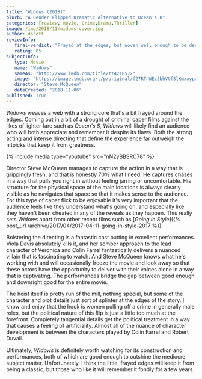 ```yaml
---
title: "Widows (2018)"
blurb: "A Gender Flipped Dramatic Alternative to Ocean's 8"
categories: [review, movie, Crime,Drama,Thriller]
image: /img/2018/11/widows-cover.jpg
author: dscott
reviewInfo:
   final-verdict: "Frayed at the edges, but woven well enough to be deeply enjoyable."
   rating: 85
subjectInfo:
   type: Movie
   name: "Widows"
   sameAs: "http://www.imdb.com/title/tt4218572"
   image: "https://image.tmdb.org/t/p/original/f27RTnWEc2bhVtfSlKmxxypznfR.jpg"
   director: "Steve McQueen"
   dateCreated: "2018-11-06"
published: True
---
```



*Widows* weaves a web with a strong core that's a bit frayed around the edges. Coming out in a bit of a drought of criminal caper films against the likes of lighter fare such as *Ocean's 8*, *Widows* will likely find an audience who will both appreciate and remember it despite its flaws. Both the strong acting and intense directing that define the experience far outweigh the nitpicks that keep it from greatness.

{% include media type="youtube" src="nN2yBBSRC78" %}

Director Steve McQueen manages to capture the action in a way that is grippingly fresh, and that is honestly 70% what I need. He captures chases in a way that pulls you right in without feeling jarring or uncomfortable. His structure for the physical space of the main locations is always clearly visible as he navigates that space so that it makes sense to the audience. For this type of caper flick to be enjoyable it's very important that the audience feels like they understand what's going on, and especially like they haven't been cheated in any of the reveals as they happen. This really sets *Widows* apart from other recent films such as [*Going in Style*]({% post_url /archive/2017/04/2017-04-11-going-in-style-2017 %}).

Bolstering the directing is a fantastic cast putting in excellent performances. Viola Davis absolutely kills it, and her somber approach to the lead character of Veronica and Colin Farrel fantastically delivers a nuanced villain that is fascinating to watch. And Steve McQueen knows what he's working with and will occasionally freeze the movie and look away so that these actors have the opportunity to deliver with their voices alone in a way that is captivating. The performances bridge the gap between good enough and downright good for the entire movie.

The heist itself is pretty run of the mill, nothing special, but some of the character and plot details just sort of splinter at the edges of the story. I know and enjoy that the hook is women pulling off a crime in generally male roles, but the political nature of this flip is just a little too much at the forefront. Completely tangential details get the political treatment in a way that causes a feeling of artificiality. Almost all of the nuance of character development is between the characters played by Colin Farrel and Robert Duvall.

Ultimately, *Widows* is definitely worth watching for its construction and performances, both of which are good enough to outshine the mediocre subject matter. Unfortunately, I think the little, frayed edges will keep it from being a classic, but those who like it will remember it fondly for a few years.
